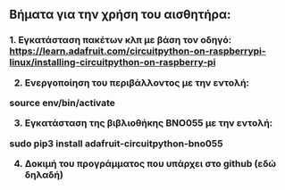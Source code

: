 <H2>Βήματα για την χρήση του αισθητήρα:</H2>

<H3>
1. Εγκατάσταση πακέτων κλπ με βάση τον οδηγό:
<a href="https://learn.adafruit.com/circuitpython-on-raspberrypi-linux/installing-circuitpython-on-raspberry-pi">
https://learn.adafruit.com/circuitpython-on-raspberrypi-linux/installing-circuitpython-on-raspberry-pi</a>

2. Ενεργοποίηση του περιβάλλοντος με την εντολή:
<b>
source env/bin/activate
</b>

3. Εγκατάσταση της βιβλιοθήκης BNO055 με την εντολή:
<b>
sudo pip3 install adafruit-circuitpython-bno055
</b>

4. Δοκιμή του προγράμματος που υπάρχει στο github (εδώ δηλαδή)
</H3>
